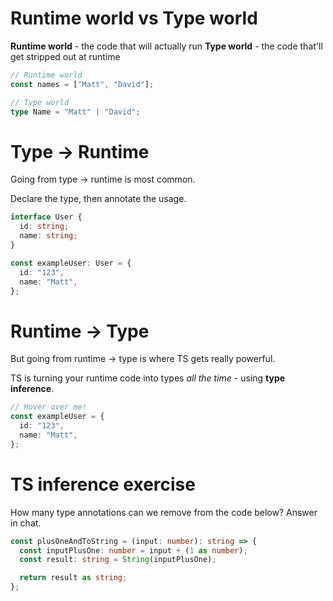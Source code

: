 # Runtime world vs Type world

**Runtime world** - the code that will actually run
**Type world** - the code that'll get stripped out at runtime

```ts
// Runtime world
const names = ["Matt", "David"];

// Type world
type Name = "Matt" | "David";
```

<!--  -->

# Type -> Runtime

Going from type -> runtime is most common.

Declare the type, then annotate the usage.

```ts
interface User {
  id: string;
  name: string;
}

const exampleUser: User = {
  id: "123",
  name: "Matt",
};
```

<!--  -->

# Runtime -> Type

But going from runtime -> type is where TS gets really powerful.

TS is turning your runtime code into types _all the time_ - using **type inference**.

```ts
// Hover over me!
const exampleUser = {
  id: "123",
  name: "Matt",
};
```

<!--  -->

# TS inference exercise

How many type annotations can we remove from the code below? Answer in chat.

```ts
const plusOneAndToString = (input: number): string => {
  const inputPlusOne: number = input + (1 as number);
  const result: string = String(inputPlusOne);

  return result as string;
};
```
